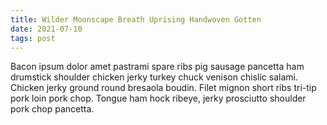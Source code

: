 ```yaml
---
title: Wilder Moonscape Breath Uprising Handwoven Gotten
date: 2021-07-10
tags: post
---
```


Bacon ipsum dolor amet pastrami spare ribs pig sausage pancetta ham drumstick shoulder chicken jerky turkey chuck venison chislic salami.  Chicken jerky ground round bresaola boudin.  Filet mignon short ribs tri-tip pork loin pork chop.  Tongue ham hock ribeye, jerky prosciutto shoulder pork chop pancetta.